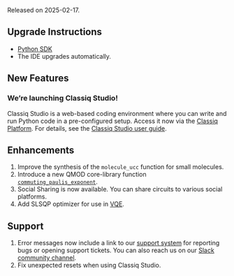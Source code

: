 Released on 2025-02-17.

## Upgrade Instructions

-   [Python SDK](../classiq_101/registration_installations.md/#platform-version-updates)
-   The IDE upgrades automatically.

## New Features

### **We’re launching Classiq Studio!**

Classiq Studio is a web-based coding environment where you can write and run Python code in a pre-configured setup. Access it now via the [Classiq Platform](https://platform.classiq.io).
For details, see the [Classiq Studio user guide](../user-guide/classiq-studio/index.md).

## Enhancements

1. Improve the synthesis of the `molecule_ucc` function for small molecules.
2. Introduce a new QMOD core-library function
   [`commuting_paulis_exponent`](../qmod-reference/api-reference/functions/core_library/exponentiation.md#classiq.qmod.builtins.functions.exponentiation.commuting_paulis_exponent).
3. Social Sharing is now available. You can share circuits to various social platforms.
4. Add SLSQP optimizer for use in [VQE](../user-guide/execution/primitives.md#vqe).

## Support

1. Error messages now include a link to our [support system](https://classiq-community.freshdesk.com/support/tickets/new) for reporting bugs or opening support tickets. You can also reach us on our [Slack community channel]("https://short.classiq.io/join-slack").
2. Fix unexpected resets when using Classiq Studio.
